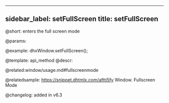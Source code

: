 
---
sidebar_label: setFullScreen
title: setFullScreen
---          

@short: enters the full screen mode


@params:




@example:
dhxWindow.setFullScreen();


@template: api_method
@descr:

@related:window/usage.md#fullscreenmode

@relatedsample: https://snippet.dhtmlx.com/aftti5fy	Window. Fullscreen Mode

@changelog:
added in v6.3

